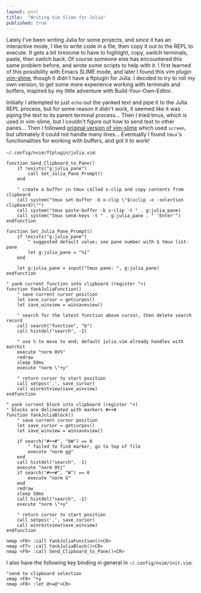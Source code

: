```yaml
---
layout: post
title:  "Writing Vim Slime for Julia"
published: true
---
```


Lately I've been writing Julia for some projects,
and since it has an interactive mode,
I like to write code in a file, then copy it out to the REPL to execute.
It gets a bit tiresome to have to highlight, copy, switch terminals,
paste, then switch back. Of course someone else has encountered
this same problem before, and wrote some scripts to help with it.
I first learned of this possibility with Emacs SLIME mode,
and later I found this vim plugin [vim-slime](
https://github.com/jpalardy/vim-slime/tree/main),
though it didn't have a ftplugin for Julia.
I decided to try to roll my own version,
to get some more experience working with terminals and buffers,
inspired by my little adventure with Build-Your-Own-Editor.

Initially I attempted to just `echo` out the yanked text
and pipe it to the Julia REPL process, but for some reason
it didn't work, it seemed like it was piping the text to its
parent terminal process...
Then I tried tmux, which is used in vim-slime,
but I couldn't figure out how to send text to other panes...
Then I followed [original version of vim-slime](
https://technotales.wordpress.com/2007/10/03/like-slime-for-vim/)
which used `screen`, but ultimately it could not handle many lines...
Eventually I found `tmux`'s functionalities for working with buffers,
and got it to work!

`~/.config/nvim/ftplugin/julia.vim`:

```
function Send_Clipboard_to_Pane()
	if !exists("g:julia_pane")
		call Set_Julia_Pane_Prompt()
	end

	" create a buffer in tmux called x-clip and copy contents from clipboard
	call system("tmux set-buffer -b x-clip \"$(xclip -o -selection clipboard)\"")
	call system("tmux paste-buffer -b x-clip -t " . g:julia_pane)
	call system("tmux send-keys -t " . g:julia_pane . " 'Enter'")
endfunction
 
function Set_Julia_Pane_Prompt()
	if !exists("g:julia_pane")
		" suggested default value; see pane number with $ tmux list-pane
		let g:julia_pane = "%1"
	end

	let g:julia_pane = input("tmux pane: ", g:julia_pane)
endfunction
		
" yank current function into clipboard (register "+)
function YankJuliaFunction()
	" save current cursor position
	let save_cursor = getcurpos()
	let save_winview = winsaveview()

	" search for the latest function above cursor, then delete search record
	call search("function", "b")
	call histdel("search", -1)

	" use % to move to end; default julia.vim already handles with matchit
	execute "norm 0V%"
	redraw
	sleep 50ms
	execute "norm \"+y"

	" return cursor to start position
	call setpos('.', save_cursor)
	call winrestview(save_winview)
endfunction

" yank current block into clipboard (register "+)
" blocks are delineated with markers #++#
function YankJuliaBlock()
	" save current cursor position
	let save_cursor = getcurpos()
	let save_winview = winsaveview()

	if search("#++#", "bW") == 0
		" failed to find marker, go to top of file
		execute "norm gg"
	end
	call histdel("search", -1)
	execute "norm 0Vj"
	if search("#++#", "W") == 0
		execute "norm G"
	end
	redraw
	sleep 50ms
	call histdel("search", -1)
	execute "norm \"+y"

	" return cursor to start position
	call setpos('.', save_cursor)
	call winrestview(save_winview)
endfunction

nmap <F6> :call YankJuliaFunction()<CR>
nmap <F7> :call YankJuliaBlock()<CR>
nmap <F9> :call Send_Clipboard_to_Pane()<CR>
```

I also have the following key binding in general in `~/.config/nvim/init.vim`:
```
"send to clipboard selection
vmap <F8> "+y
nmap <F8> :let @+=@"<CR>
```



